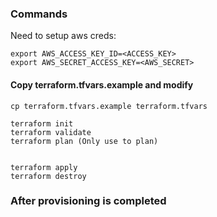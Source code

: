 ### Commands

Need to setup aws creds:
```
export AWS_ACCESS_KEY_ID=<ACCESS_KEY>
export AWS_SECRET_ACCESS_KEY=<AWS_SECRET>
```

#### Copy terraform.tfvars.example and modify

```shell
cp terraform.tfvars.example terraform.tfvars
```


```
terraform init
terraform validate
terraform plan (Only use to plan)


terraform apply
terraform destroy

```

### After provisioning is completed



